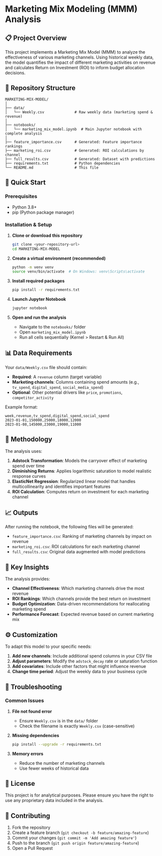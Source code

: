 
# Marketing Mix Modeling (MMM) Analysis

## 📋 Project Overview

This project implements a Marketing Mix Model (MMM) to analyze the effectiveness of various marketing channels. Using historical weekly data, the model quantifies the impact of different marketing activities on revenue and calculates Return on Investment (ROI) to inform budget allocation decisions.

## 📁 Repository Structure

```
MARKETING-MIX-MODEL/
│
├── data/
│   └── Weekly.csv              # Raw weekly data (marketing spend & revenue)
│
├── notebooks/
│   └── marketing_mix_model.ipynb  # Main Jupyter notebook with complete analysis
│
├── feature_importance.csv      # Generated: Feature importance rankings
├── marketing_roi.csv           # Generated: ROI calculations by channel
├── full_results.csv            # Generated: Dataset with predictions
├── requirements.txt            # Python dependencies
└── README.md                   # This file
```

## 🚀 Quick Start

### Prerequisites
- Python 3.8+
- pip (Python package manager)

### Installation & Setup

1. **Clone or download this repository**
   ```bash
   git clone <your-repository-url>
   cd MARKETING-MIX-MODEL
   ```

2. **Create a virtual environment (recommended)**
   ```bash
   python -m venv venv
   source venv/bin/activate  # On Windows: venv\Scripts\activate
   ```

3. **Install required packages**
   ```bash
   pip install -r requirements.txt
   ```

4. **Launch Jupyter Notebook**
   ```bash
   jupyter notebook
   ```

5. **Open and run the analysis**
   - Navigate to the `notebooks/` folder
   - Open `marketing_mix_model.ipynb`
   - Run all cells sequentially (Kernel > Restart & Run All)

## 📊 Data Requirements

Your `data/Weekly.csv` file should contain:

- **Required**: A `revenue` column (target variable)
- **Marketing channels**: Columns containing spend amounts (e.g., `tv_spend`, `digital_spend`, `social_media_spend`)
- **Optional**: Other potential drivers like `price`, `promotions`, `competitor_activity`

Example format:
```csv
week,revenue,tv_spend,digital_spend,social_spend
2023-01-01,150000,25000,18000,12000
2023-01-08,145000,23000,19000,11000
```

## 🔬 Methodology

The analysis uses:

1. **Adstock Transformation**: Models the carryover effect of marketing spend over time
2. **Diminishing Returns**: Applies logarithmic saturation to model realistic response curves
3. **ElasticNet Regression**: Regularized linear model that handles multicollinearity and identifies important features
4. **ROI Calculation**: Computes return on investment for each marketing channel

## 📈 Outputs

After running the notebook, the following files will be generated:

- `feature_importance.csv`: Ranking of marketing channels by impact on revenue
- `marketing_roi.csv`: ROI calculations for each marketing channel
- `full_results.csv`: Original data augmented with model predictions

## 🎯 Key Insights

The analysis provides:

- **Channel Effectiveness**: Which marketing channels drive the most revenue
- **ROI Rankings**: Which channels provide the best return on investment
- **Budget Optimization**: Data-driven recommendations for reallocating marketing spend
- **Performance Forecast**: Expected revenue based on current marketing mix

## ⚙️ Customization

To adapt this model to your specific needs:

1. **Add new channels**: Include additional spend columns in your CSV file
2. **Adjust parameters**: Modify the `adstock_decay` rate or saturation function
3. **Add covariates**: Include other factors that might influence revenue
4. **Change time period**: Adjust the weekly data to your business cycle

## 🐛 Troubleshooting

### Common Issues

1. **File not found error**
   - Ensure `Weekly.csv` is in the `data/` folder
   - Check the filename is exactly `Weekly.csv` (case-sensitive)

2. **Missing dependencies**
   ```bash
   pip install --upgrade -r requirements.txt
   ```

3. **Memory errors**
   - Reduce the number of marketing channels
   - Use fewer weeks of historical data

## 📝 License

This project is for analytical purposes. Please ensure you have the right to use any proprietary data included in the analysis.

## 🤝 Contributing

1. Fork the repository
2. Create a feature branch (`git checkout -b feature/amazing-feature`)
3. Commit your changes (`git commit -m 'Add amazing feature'`)
4. Push to the branch (`git push origin feature/amazing-feature`)
5. Open a Pull Request





